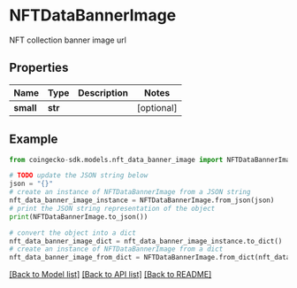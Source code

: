 # NFTDataBannerImage

NFT collection banner image url

## Properties

Name | Type | Description | Notes
------------ | ------------- | ------------- | -------------
**small** | **str** |  | [optional] 

## Example

```python
from coingecko-sdk.models.nft_data_banner_image import NFTDataBannerImage

# TODO update the JSON string below
json = "{}"
# create an instance of NFTDataBannerImage from a JSON string
nft_data_banner_image_instance = NFTDataBannerImage.from_json(json)
# print the JSON string representation of the object
print(NFTDataBannerImage.to_json())

# convert the object into a dict
nft_data_banner_image_dict = nft_data_banner_image_instance.to_dict()
# create an instance of NFTDataBannerImage from a dict
nft_data_banner_image_from_dict = NFTDataBannerImage.from_dict(nft_data_banner_image_dict)
```
[[Back to Model list]](../README.md#documentation-for-models) [[Back to API list]](../README.md#documentation-for-api-endpoints) [[Back to README]](../README.md)


